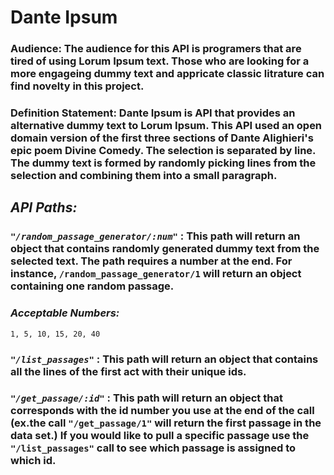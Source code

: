 # **Dante Ipsum**

### **Audience:** The audience for this API is programers that are tired of using Lorum Ipsum text. Those who are looking for a more engageing dummy text and appricate classic litrature can find novelty in this project.


### **Definition Statement**: Dante Ipsum is API that provides an alternative dummy text to Lorum Ipsum. This API used an open domain version of the first three sections of  Dante Alighieri's epic poem Divine Comedy. The selection is separated by line. The dummy text is formed by randomly picking lines from the selection and combining them into a small paragraph.


## *API Paths:*

### *```"/random_passage_generator/:num"```*  : This path will return an object that contains randomly generated dummy text from the selected text. The path requires a number at the end. For instance,  ```/random_passage_generator/1```  will return an object containing one random passage.

### *Acceptable Numbers:*
  ```1, 5, 10, 15, 20, 40```

### *```"/list_passages"```* : This path will return an object that contains all the lines of the first act with their unique ids.

### *```"/get_passage/:id"```* : This path will return an object that corresponds with the id number you use at the end of the call (ex.the call ```"/get_passage/1"``` will return the first passage in the data set.) If you would like to pull a specific passage use the ```"/list_passages"``` call to see which passage is assigned to which id.
